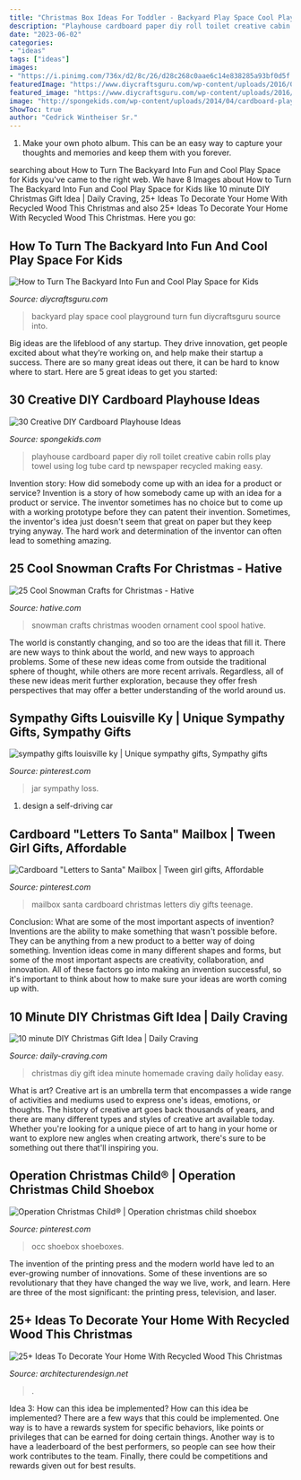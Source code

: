 ```yaml
---
title: "Christmas Box Ideas For Toddler - Backyard Play Space Cool Playground Turn Fun Diycraftsguru Source Into"
description: "Playhouse cardboard paper diy roll toilet creative cabin rolls play towel using log tube card tp newspaper recycled making easy"
date: "2023-06-02"
categories:
- "ideas"
tags: ["ideas"]
images:
- "https://i.pinimg.com/736x/d2/8c/26/d28c268c0aae6c14e838285a93bf0d5f.jpg"
featuredImage: "https://www.diycraftsguru.com/wp-content/uploads/2016/04/05-kids-backyard-playground.jpg"
featured_image: "https://www.diycraftsguru.com/wp-content/uploads/2016/04/05-kids-backyard-playground.jpg"
image: "http://spongekids.com/wp-content/uploads/2014/04/cardboard-playhouse/5-toilet-paper-roll-playhouse.jpg"
ShowToc: true
author: "Cedrick Wintheiser Sr."
---
```



1. Make your own photo album. This can be an easy way to capture your thoughts and memories and keep them with you forever.

	

		
searching about How to Turn The Backyard Into Fun and Cool Play Space for Kids you've came to the right web. We have 8 Images about How to Turn The Backyard Into Fun and Cool Play Space for Kids like 10 minute DIY Christmas Gift Idea | Daily Craving, 25+ Ideas To Decorate Your Home With Recycled Wood This Christmas and also 25+ Ideas To Decorate Your Home With Recycled Wood This Christmas. Here you go:
		
    
## How To Turn The Backyard Into Fun And Cool Play Space For Kids

<img loading=lazy src="https://www.diycraftsguru.com/wp-content/uploads/2016/04/05-kids-backyard-playground.jpg" onerror="this.onerror=null;this.src='https://tse3.mm.bing.net/th?id=OIP.4mVrmaXq3uZSdz-94DEJ5QHaJ4&amp;pid=15.1';" alt="How to Turn The Backyard Into Fun and Cool Play Space for Kids">

_Source: diycraftsguru.com_

>backyard play space cool playground turn fun diycraftsguru source into. 

	

Big ideas are the lifeblood of any startup. They drive innovation, get people excited about what they’re working on, and help make their startup a success. There are so many great ideas out there, it can be hard to know where to start. Here are 5 great ideas to get you started: 

    
## 30 Creative DIY Cardboard Playhouse Ideas

<img loading=lazy src="http://spongekids.com/wp-content/uploads/2014/04/cardboard-playhouse/5-toilet-paper-roll-playhouse.jpg" onerror="this.onerror=null;this.src='https://tse1.mm.bing.net/th?id=OIP.bFwpgcAIsQCf09btIDjDeAHaJ4&amp;pid=15.1';" alt="30 Creative DIY Cardboard Playhouse Ideas">

_Source: spongekids.com_

>playhouse cardboard paper diy roll toilet creative cabin rolls play towel using log tube card tp newspaper recycled making easy. 

	

Invention story: How did somebody come up with an idea for a product or service?
Invention is a story of how somebody came up with an idea for a product or service. The inventor sometimes has no choice but to come up with a working prototype before they can patent their invention. Sometimes, the inventor's idea just doesn't seem that great on paper but they keep trying anyway. The hard work and determination of the inventor can often lead to something amazing.

    
## 25 Cool Snowman Crafts For Christmas - Hative

<img loading=lazy src="https://hative.com/wp-content/uploads/2014/11/snowman-crafts/24-wooden-spool-snowman-ornament.jpg" onerror="this.onerror=null;this.src='https://tse1.mm.bing.net/th?id=OIP.oM5OSaIQC_L9TXAaZWQX-QHaOG&amp;pid=15.1';" alt="25 Cool Snowman Crafts for Christmas - Hative">

_Source: hative.com_

>snowman crafts christmas wooden ornament cool spool hative. 

	

The world is constantly changing, and so too are the ideas that fill it. There are new ways to think about the world, and new ways to approach problems. Some of these new ideas come from outside the traditional sphere of thought, while others are more recent arrivals. Regardless, all of these new ideas merit further exploration, because they offer fresh perspectives that may offer a better understanding of the world around us.

    
## Sympathy Gifts Louisville Ky | Unique Sympathy Gifts, Sympathy Gifts

<img loading=lazy src="https://i.pinimg.com/736x/93/60/ba/9360ba5571c8ea31694eda47ab67a740.jpg" onerror="this.onerror=null;this.src='https://tse1.mm.bing.net/th?id=OIP.wO-oozpqHfXxrl1L_9ynAgHaNK&amp;pid=15.1';" alt="sympathy gifts louisville ky | Unique sympathy gifts, Sympathy gifts">

_Source: pinterest.com_

>jar sympathy loss. 

	

1. design a self-driving car 

    
## Cardboard &quot;Letters To Santa&quot; Mailbox | Tween Girl Gifts, Affordable

<img loading=lazy src="https://i.pinimg.com/736x/54/04/63/540463a48a34229673f0552d3181135d--santa-mailbox-cardboard-letters.jpg" onerror="this.onerror=null;this.src='https://tse3.mm.bing.net/th?id=OIP.mFUJcdR2eqvo1_QCbozqggHaJ3&amp;pid=15.1';" alt="Cardboard &quot;Letters to Santa&quot; Mailbox | Tween girl gifts, Affordable">

_Source: pinterest.com_

>mailbox santa cardboard christmas letters diy gifts teenage. 

	

Conclusion: What are some of the most important aspects of invention?
Inventions are the ability to make something that wasn't possible before. They can be anything from a new product to a better way of doing something. Invention ideas come in many different shapes and forms, but some of the most important aspects are creativity, collaboration, and innovation. All of these factors go into making an invention successful, so it's important to think about how to make sure your ideas are worth coming up with.

    
## 10 Minute DIY Christmas Gift Idea | Daily Craving

<img loading=lazy src="https://daily-craving.com/wp-content/uploads/2015/12/diy-christmas-gift-idea_3-683x1024.jpg" onerror="this.onerror=null;this.src='https://tse2.mm.bing.net/th?id=OIP.-N_AVkXYcEbMSFX0QENTAgHaLG&amp;pid=15.1';" alt="10 minute DIY Christmas Gift Idea | Daily Craving">

_Source: daily-craving.com_

>christmas diy gift idea minute homemade craving daily holiday easy. 

	

What is art?
Creative art is an umbrella term that encompasses a wide range of activities and mediums used to express one's ideas, emotions, or thoughts. The history of creative art goes back thousands of years, and there are many different types and styles of creative art available today. Whether you're looking for a unique piece of art to hang in your home or want to explore new angles when creating artwork, there's sure to be something out there that'll inspiring you.

    
## Operation Christmas Child® | Operation Christmas Child Shoebox

<img loading=lazy src="https://i.pinimg.com/736x/d2/8c/26/d28c268c0aae6c14e838285a93bf0d5f.jpg" onerror="this.onerror=null;this.src='https://tse3.mm.bing.net/th?id=OIP.mDtEpHM4H6OBk3JlAv1soAHaKw&amp;pid=15.1';" alt="Operation Christmas Child® | Operation christmas child shoebox">

_Source: pinterest.com_

>occ shoebox shoeboxes. 

	

The invention of the printing press and the modern world have led to an ever-growing number of innovations. Some of these inventions are so revolutionary that they have changed the way we live, work, and learn. Here are three of the most significant: the printing press, television, and laser.

    
## 25+ Ideas To Decorate Your Home With Recycled Wood This Christmas

<img loading=lazy src="https://cdn.architecturendesign.net/wp-content/uploads/2015/12/AD-Ideas-To-Decorate-Your-Home-With-Recycled-Wood-This-20.jpg" onerror="this.onerror=null;this.src='https://tse3.mm.bing.net/th?id=OIP.3hrp131gZ6c-KCDqkj-N7wHaQi&amp;pid=15.1';" alt="25+ Ideas To Decorate Your Home With Recycled Wood This Christmas">

_Source: architecturendesign.net_

>. 

	

Idea 3: How can this idea be implemented?
How can this idea be implemented? 
There are a few ways that this could be implemented. One way is to have a rewards system for specific behaviors, like points or privileges that can be earned for doing certain things. Another way is to have a leaderboard of the best performers, so people can see how their work contributes to the team. Finally, there could be competitions and rewards given out for best results.

